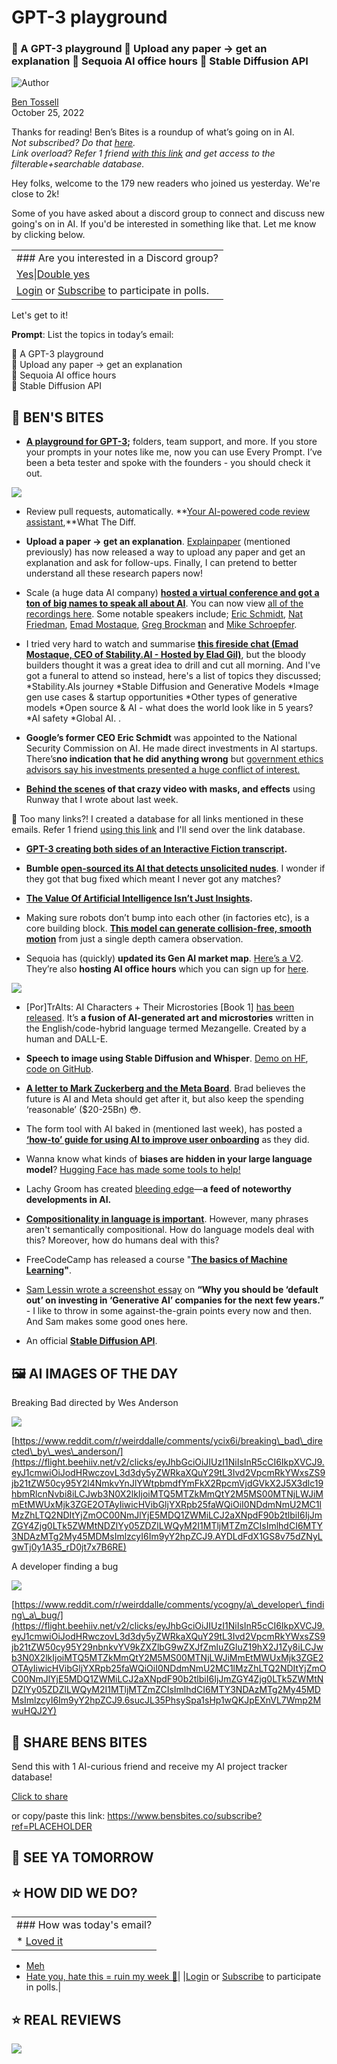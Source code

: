 # GPT-3 playground

### 🛝 A GPT-3 playground 📃 Upload any paper → get an explanation 💬 Sequoia AI office hours 🤖 Stable Diffusion API

![Author](https://media.beehiiv.com/cdn-cgi/image/format=auto,onerror=redirect/uploads/user/profile_picture/fc858b4d-39e3-4be1-abf4-2b55504e21a2/thumb_uJ4UYake_400x400.jpg)

[Ben Tossell](https://www.twitter.com/bentossell)  
October 25, 2022

Thanks for reading! Ben’s Bites is a roundup of what’s going on in AI.  
*Not subscribed? Do that [here](https://flight.beehiiv.net/v2/clicks/eyJhbGciOiJIUzI1NiIsInR5cCI6IkpXVCJ9.eyJ1cmwiOiJodHRwczovL21hZ2ljLmJlZWhpaXYuY29tL3YxLzQ0N2Y2ZTYwLWUzNmEtNDY0Mi1iNmY4LTQ2YmViMTkwNDVlYz9lbWFpbD17e2VtYWlsfX0mdXRtX3NvdXJjZT10b3Atb2YtZW1haWwiLCJwb3N0X2lkIjoiMTQ5MTZkMmQtY2M5MS00MTNjLWJiMmEtMWUxMjk3ZGE2OTAyIiwicHVibGljYXRpb25faWQiOiI0NDdmNmU2MC1lMzZhLTQ2NDItYjZmOC00NmJlYjE5MDQ1ZWMiLCJ2aXNpdF90b2tlbiI6IjJmZGY4Zjg0LTk5ZWMtNDZlYy05ZDZlLWQyM2I1MTljMTZmZCIsImlhdCI6MTY3NDAzMTg2My45MDIsImlzcyI6Im9yY2hpZCJ9.tLlGqENMLtPDkTnhmKTtJn7CDzuDfhHqLGYG-reIBOc).  
Link overload? Refer 1 friend [with this link](https://flight.beehiiv.net/v2/clicks/eyJhbGciOiJIUzI1NiIsInR5cCI6IkpXVCJ9.eyJ1cmwiOiJodHRwczovL3d3dy5iZW5zYml0ZXMuY28vc3Vic2NyaWJlP3JlZj1QTEFDRUhPTERFUiIsInBvc3RfaWQiOiIxNDkxNmQyZC1jYzkxLTQxM2MtYmIyYS0xZTEyOTdkYTY5MDIiLCJwdWJsaWNhdGlvbl9pZCI6IjQ0N2Y2ZTYwLWUzNmEtNDY0Mi1iNmY4LTQ2YmViMTkwNDVlYyIsInZpc2l0X3Rva2VuIjoiMmZkZjhmODQtOTllYy00NmVjLTlkNmUtZDIzYjUxOWMxNmZkIiwiaWF0IjoxNjc0MDMxODYzLjkwMiwiaXNzIjoib3JjaGlkIn0.MlJURzUYR0h5EgRQrHX2n5Hod9tLDBxezj6jdUGKqCs) and get access to the filterable+searchable database.*

Hey folks, welcome to the 179 new readers who joined us yesterday. We're close to 2k!

Some of you have asked about a discord group to connect and discuss new going's on in AI. If you'd be interested in something like that. Let me know by clicking below.

||
|:---|
|### Are you interested in a Discord group?|
|[Yes](/login)\|[Double yes](/login)|
|[Login](/login) or [Subscribe](https://www.bensbites.co/subscribe) to participate in polls.|


Let's get to it!

**Prompt**: List the topics in today’s email:

🛝 A GPT-3 playground  
📃 Upload any paper → get an explanation  
💬 Sequoia AI office hours  
🤖 Stable Diffusion API

## **🫦 BEN'S BITES**

* **[A playground for GPT-3](https://flight.beehiiv.net/v2/clicks/eyJhbGciOiJIUzI1NiIsInR5cCI6IkpXVCJ9.eyJ1cmwiOiJodHRwczovL3d3dy5ldmVyeXByb21wdC5jb20vIiwicG9zdF9pZCI6IjE0OTE2ZDJkLWNjOTEtNDEzYy1iYjJhLTFlMTI5N2RhNjkwMiIsInB1YmxpY2F0aW9uX2lkIjoiNDQ3ZjZlNjAtZTM2YS00NjQyLWI2ZjgtNDZiZWIxOTA0NWVjIiwidmlzaXRfdG9rZW4iOiIyZmRmOGY4NC05OWVjLTQ2ZWMtOWQ2ZS1kMjNiNTE5YzE2ZmQiLCJpYXQiOjE2NzQwMzE4NjMuOTAyLCJpc3MiOiJvcmNoaWQifQ.6TVG9wf-BLtg7i_W-7TULBa2RuCcS7BSV5kRwRy7f8E);** folders, team support, and more. If you store your prompts in your notes like me, now you can use Every Prompt. I’ve been a beta tester and spoke with the founders - you should check it out.

![](https://media.beehiiv.com/cdn-cgi/image/format=auto,onerror=redirect/uploads/asset/file/f549fe96-6e87-4e32-aa47-d63f5657ced4/Screenshot_2022-10-25_at_11.07.10.png)

* Review pull requests, automatically. **[Your AI-powered code review assistant](https://flight.beehiiv.net/v2/clicks/eyJhbGciOiJIUzI1NiIsInR5cCI6IkpXVCJ9.eyJ1cmwiOiJodHRwOi8vd2hhdHRoZWRpZmYuYWkvIiwicG9zdF9pZCI6IjE0OTE2ZDJkLWNjOTEtNDEzYy1iYjJhLTFlMTI5N2RhNjkwMiIsInB1YmxpY2F0aW9uX2lkIjoiNDQ3ZjZlNjAtZTM2YS00NjQyLWI2ZjgtNDZiZWIxOTA0NWVjIiwidmlzaXRfdG9rZW4iOiIyZmRmOGY4NC05OWVjLTQ2ZWMtOWQ2ZS1kMjNiNTE5YzE2ZmQiLCJpYXQiOjE2NzQwMzE4NjMuOTAyLCJpc3MiOiJvcmNoaWQifQ.IlZ3XN5-A5zdQtzwo-EN3E6zisUtAAZYqKPrubiJqRQ),**What The Diff.

* **Upload a paper → get an explanation**. [Explainpaper](https://flight.beehiiv.net/v2/clicks/eyJhbGciOiJIUzI1NiIsInR5cCI6IkpXVCJ9.eyJ1cmwiOiJodHRwOi8vZXhwbGFpbnBhcGVyLmNvbS8iLCJwb3N0X2lkIjoiMTQ5MTZkMmQtY2M5MS00MTNjLWJiMmEtMWUxMjk3ZGE2OTAyIiwicHVibGljYXRpb25faWQiOiI0NDdmNmU2MC1lMzZhLTQ2NDItYjZmOC00NmJlYjE5MDQ1ZWMiLCJ2aXNpdF90b2tlbiI6IjJmZGY4Zjg0LTk5ZWMtNDZlYy05ZDZlLWQyM2I1MTljMTZmZCIsImlhdCI6MTY3NDAzMTg2My45MDIsImlzcyI6Im9yY2hpZCJ9.AH7QUSdgo9nJiucnmCT7wsLbFpjSp1cVPAVIQypQl2s) (mentioned previously) has now released a way to upload any paper and get an explanation and ask for follow-ups. Finally, I can pretend to better understand all these research papers now!

* Scale (a huge data AI company) **[hosted a virtual conference and got a ton of big names to speak all about AI](https://flight.beehiiv.net/v2/clicks/eyJhbGciOiJIUzI1NiIsInR5cCI6IkpXVCJ9.eyJ1cmwiOiJodHRwczovL3d3dy55b3V0dWJlLmNvbS9jaGFubmVsL1VDQUhTNGNQLXVJWGRycENzU2ZHcV9PQS92aWRlb3MiLCJwb3N0X2lkIjoiMTQ5MTZkMmQtY2M5MS00MTNjLWJiMmEtMWUxMjk3ZGE2OTAyIiwicHVibGljYXRpb25faWQiOiI0NDdmNmU2MC1lMzZhLTQ2NDItYjZmOC00NmJlYjE5MDQ1ZWMiLCJ2aXNpdF90b2tlbiI6IjJmZGY4Zjg0LTk5ZWMtNDZlYy05ZDZlLWQyM2I1MTljMTZmZCIsImlhdCI6MTY3NDAzMTg2My45MDIsImlzcyI6Im9yY2hpZCJ9.2IleS5Z7YOdK7r9MdhNW0sS48eVwzQZi5GfcmEqkN_w)**. You can now view [all of the recordings here](https://flight.beehiiv.net/v2/clicks/eyJhbGciOiJIUzI1NiIsInR5cCI6IkpXVCJ9.eyJ1cmwiOiJodHRwczovL3d3dy55b3V0dWJlLmNvbS9jaGFubmVsL1VDQUhTNGNQLXVJWGRycENzU2ZHcV9PQS92aWRlb3MiLCJwb3N0X2lkIjoiMTQ5MTZkMmQtY2M5MS00MTNjLWJiMmEtMWUxMjk3ZGE2OTAyIiwicHVibGljYXRpb25faWQiOiI0NDdmNmU2MC1lMzZhLTQ2NDItYjZmOC00NmJlYjE5MDQ1ZWMiLCJ2aXNpdF90b2tlbiI6IjJmZGY4Zjg0LTk5ZWMtNDZlYy05ZDZlLWQyM2I1MTljMTZmZCIsImlhdCI6MTY3NDAzMTg2My45MDIsImlzcyI6Im9yY2hpZCJ9.2IleS5Z7YOdK7r9MdhNW0sS48eVwzQZi5GfcmEqkN_w). Some notable speakers include; [Eric Schmidt](https://flight.beehiiv.net/v2/clicks/eyJhbGciOiJIUzI1NiIsInR5cCI6IkpXVCJ9.eyJ1cmwiOiJodHRwczovL3d3dy55b3V0dWJlLmNvbS93YXRjaD92PUduLTlTUmtKYXpzIiwicG9zdF9pZCI6IjE0OTE2ZDJkLWNjOTEtNDEzYy1iYjJhLTFlMTI5N2RhNjkwMiIsInB1YmxpY2F0aW9uX2lkIjoiNDQ3ZjZlNjAtZTM2YS00NjQyLWI2ZjgtNDZiZWIxOTA0NWVjIiwidmlzaXRfdG9rZW4iOiIyZmRmOGY4NC05OWVjLTQ2ZWMtOWQ2ZS1kMjNiNTE5YzE2ZmQiLCJpYXQiOjE2NzQwMzE4NjMuOTAyLCJpc3MiOiJvcmNoaWQifQ.yNFmaiSRwrtC0jclArFRb3NuOqlwCAFz9kO4e1q3K9g), [Nat Friedman](https://flight.beehiiv.net/v2/clicks/eyJhbGciOiJIUzI1NiIsInR5cCI6IkpXVCJ9.eyJ1cmwiOiJodHRwczovL3lvdXR1LmJlL2xudWZjZUN4d0cwIiwicG9zdF9pZCI6IjE0OTE2ZDJkLWNjOTEtNDEzYy1iYjJhLTFlMTI5N2RhNjkwMiIsInB1YmxpY2F0aW9uX2lkIjoiNDQ3ZjZlNjAtZTM2YS00NjQyLWI2ZjgtNDZiZWIxOTA0NWVjIiwidmlzaXRfdG9rZW4iOiIyZmRmOGY4NC05OWVjLTQ2ZWMtOWQ2ZS1kMjNiNTE5YzE2ZmQiLCJpYXQiOjE2NzQwMzE4NjMuOTAyLCJpc3MiOiJvcmNoaWQifQ.15vR4Lldt89hE3YA4Lyqpbcf3xmptfp74TK1FJ_S6eE), [Emad Mostaque](https://flight.beehiiv.net/v2/clicks/eyJhbGciOiJIUzI1NiIsInR5cCI6IkpXVCJ9.eyJ1cmwiOiJodHRwczovL3d3dy55b3V0dWJlLmNvbS93YXRjaD92PWsxMjRvVWxZXzZnIiwicG9zdF9pZCI6IjE0OTE2ZDJkLWNjOTEtNDEzYy1iYjJhLTFlMTI5N2RhNjkwMiIsInB1YmxpY2F0aW9uX2lkIjoiNDQ3ZjZlNjAtZTM2YS00NjQyLWI2ZjgtNDZiZWIxOTA0NWVjIiwidmlzaXRfdG9rZW4iOiIyZmRmOGY4NC05OWVjLTQ2ZWMtOWQ2ZS1kMjNiNTE5YzE2ZmQiLCJpYXQiOjE2NzQwMzE4NjMuOTAyLCJpc3MiOiJvcmNoaWQifQ.l8BZtvfKRrK6hK4dKKYgfx717EZLXLtxKlAdVdbO-HA), [Greg Brockman](https://flight.beehiiv.net/v2/clicks/eyJhbGciOiJIUzI1NiIsInR5cCI6IkpXVCJ9.eyJ1cmwiOiJodHRwczovL3d3dy55b3V0dWJlLmNvbS93YXRjaD92PVJwM0E1cTlMX2JnIiwicG9zdF9pZCI6IjE0OTE2ZDJkLWNjOTEtNDEzYy1iYjJhLTFlMTI5N2RhNjkwMiIsInB1YmxpY2F0aW9uX2lkIjoiNDQ3ZjZlNjAtZTM2YS00NjQyLWI2ZjgtNDZiZWIxOTA0NWVjIiwidmlzaXRfdG9rZW4iOiIyZmRmOGY4NC05OWVjLTQ2ZWMtOWQ2ZS1kMjNiNTE5YzE2ZmQiLCJpYXQiOjE2NzQwMzE4NjMuOTAyLCJpc3MiOiJvcmNoaWQifQ.3Vpjp_J4SZIAoIBhxjRHlmOcGFwV5xPO_qPRl-26zgY) and [Mike Schroepfer](https://flight.beehiiv.net/v2/clicks/eyJhbGciOiJIUzI1NiIsInR5cCI6IkpXVCJ9.eyJ1cmwiOiJodHRwczovL3d3dy55b3V0dWJlLmNvbS93YXRjaD92PV9DeE9CcG4tbWxNIiwicG9zdF9pZCI6IjE0OTE2ZDJkLWNjOTEtNDEzYy1iYjJhLTFlMTI5N2RhNjkwMiIsInB1YmxpY2F0aW9uX2lkIjoiNDQ3ZjZlNjAtZTM2YS00NjQyLWI2ZjgtNDZiZWIxOTA0NWVjIiwidmlzaXRfdG9rZW4iOiIyZmRmOGY4NC05OWVjLTQ2ZWMtOWQ2ZS1kMjNiNTE5YzE2ZmQiLCJpYXQiOjE2NzQwMzE4NjMuOTAyLCJpc3MiOiJvcmNoaWQifQ.ApfuqY6R77uwX9zyVfVVcxb9GQ7WI66b_kH1b-u74e4).

* I tried very hard to watch and summarise **[this fireside chat (Emad Mostaque, CEO of Stability.AI - Hosted by Elad Gil)](https://flight.beehiiv.net/v2/clicks/eyJhbGciOiJIUzI1NiIsInR5cCI6IkpXVCJ9.eyJ1cmwiOiJodHRwczovL3d3dy55b3V0dWJlLmNvbS93YXRjaD92PUVTRGVVaThZbC04IiwicG9zdF9pZCI6IjE0OTE2ZDJkLWNjOTEtNDEzYy1iYjJhLTFlMTI5N2RhNjkwMiIsInB1YmxpY2F0aW9uX2lkIjoiNDQ3ZjZlNjAtZTM2YS00NjQyLWI2ZjgtNDZiZWIxOTA0NWVjIiwidmlzaXRfdG9rZW4iOiIyZmRmOGY4NC05OWVjLTQ2ZWMtOWQ2ZS1kMjNiNTE5YzE2ZmQiLCJpYXQiOjE2NzQwMzE4NjMuOTAyLCJpc3MiOiJvcmNoaWQifQ.VygHg1H2JFcH51TF7dleN5Ki0JDM-aWrs3gYHau1u98)**, but the bloody builders thought it was a great idea to drill and cut all morning. And I've got a funeral to attend so instead, here's a list of topics they discussed; \*Stability.AIs journey \*Stable Diffusion and Generative Models \*Image gen use cases & startup opportunities \*Other types of generative models \*Open source & AI - what does the world look like in 5 years? \*AI safety \*Global AI. .

* **Google’s former CEO Eric Schmidt** was appointed to the National Security Commission on AI. He made direct investments in AI startups. There’s**no indication that he did anything wrong** but [government ethics advisors say his investments presented a huge conflict of interest.](https://flight.beehiiv.net/v2/clicks/eyJhbGciOiJIUzI1NiIsInR5cCI6IkpXVCJ9.eyJ1cmwiOiJodHRwczovL3d3dy5jbmJjLmNvbS8yMDIyLzEwLzI0L2hvdy1nb29nbGVzLWZvcm1lci1jZW8tZXJpYy1zY2htaWR0LWhlbHBlZC13cml0ZS1haS1sYXdzLWluLXdhc2hpbmd0b24td2l0aG91dC1wdWJsaWNseS1kaXNjbG9zaW5nLWludmVzdG1lbnRzLWluLWFpLXN0YXJ0LXVwcy5odG1sIiwicG9zdF9pZCI6IjE0OTE2ZDJkLWNjOTEtNDEzYy1iYjJhLTFlMTI5N2RhNjkwMiIsInB1YmxpY2F0aW9uX2lkIjoiNDQ3ZjZlNjAtZTM2YS00NjQyLWI2ZjgtNDZiZWIxOTA0NWVjIiwidmlzaXRfdG9rZW4iOiIyZmRmOGY4NC05OWVjLTQ2ZWMtOWQ2ZS1kMjNiNTE5YzE2ZmQiLCJpYXQiOjE2NzQwMzE4NjMuOTAyLCJpc3MiOiJvcmNoaWQifQ.hH_yxPt2VILIIhgY6E2106SXqaSV9FIBqeHiyIuOTX0)

* **[Behind the scenes](https://flight.beehiiv.net/v2/clicks/eyJhbGciOiJIUzI1NiIsInR5cCI6IkpXVCJ9.eyJ1cmwiOiJodHRwczovL3R3aXR0ZXIuY29tL3BhdWx0cmlsbG8vc3RhdHVzLzE1ODQ1NDMwMzM0NDk1MzM0NDE_cz0xMiZ0PWJOdXpYeUtMbk5DQXNzZ2RUcVl6MmciLCJwb3N0X2lkIjoiMTQ5MTZkMmQtY2M5MS00MTNjLWJiMmEtMWUxMjk3ZGE2OTAyIiwicHVibGljYXRpb25faWQiOiI0NDdmNmU2MC1lMzZhLTQ2NDItYjZmOC00NmJlYjE5MDQ1ZWMiLCJ2aXNpdF90b2tlbiI6IjJmZGY4Zjg0LTk5ZWMtNDZlYy05ZDZlLWQyM2I1MTljMTZmZCIsImlhdCI6MTY3NDAzMTg2My45MDIsImlzcyI6Im9yY2hpZCJ9.nBfwQ7itds0TgOmR0eRRqeJF0fytJj15wsQEJOmaMpc) of that crazy video with masks, and effects** using Runway that I wrote about last week.

👋 Too many links?! I created a database for all links mentioned in these emails. Refer 1 friend [using this link](https://flight.beehiiv.net/v2/clicks/eyJhbGciOiJIUzI1NiIsInR5cCI6IkpXVCJ9.eyJ1cmwiOiJodHRwczovL3d3dy5iZW5zYml0ZXMuY28vc3Vic2NyaWJlP3JlZj1QTEFDRUhPTERFUiIsInBvc3RfaWQiOiIxNDkxNmQyZC1jYzkxLTQxM2MtYmIyYS0xZTEyOTdkYTY5MDIiLCJwdWJsaWNhdGlvbl9pZCI6IjQ0N2Y2ZTYwLWUzNmEtNDY0Mi1iNmY4LTQ2YmViMTkwNDVlYyIsInZpc2l0X3Rva2VuIjoiMmZkZjhmODQtOTllYy00NmVjLTlkNmUtZDIzYjUxOWMxNmZkIiwiaWF0IjoxNjc0MDMxODYzLjkwMiwiaXNzIjoib3JjaGlkIn0.MlJURzUYR0h5EgRQrHX2n5Hod9tLDBxezj6jdUGKqCs) and I'll send over the link database.

* **[GPT-3 creating both sides of an Interactive Fiction transcript](https://flight.beehiiv.net/v2/clicks/eyJhbGciOiJIUzI1NiIsInR5cCI6IkpXVCJ9.eyJ1cmwiOiJodHRwczovL3d3dy5yZWRkaXQuY29tL3IvaW50ZXJhY3RpdmVmaWN0aW9uL2NvbW1lbnRzL3ljZjhvbC9ncHQzX2RvZXNfYW5fYXN0b25pc2hpbmdseV9nb29kX2pvYl9jcmVhdGluZ19ib3RoLyIsInBvc3RfaWQiOiIxNDkxNmQyZC1jYzkxLTQxM2MtYmIyYS0xZTEyOTdkYTY5MDIiLCJwdWJsaWNhdGlvbl9pZCI6IjQ0N2Y2ZTYwLWUzNmEtNDY0Mi1iNmY4LTQ2YmViMTkwNDVlYyIsInZpc2l0X3Rva2VuIjoiMmZkZjhmODQtOTllYy00NmVjLTlkNmUtZDIzYjUxOWMxNmZkIiwiaWF0IjoxNjc0MDMxODYzLjkwMiwiaXNzIjoib3JjaGlkIn0.7UBigFliKnAubTIcE9MYupvewCwgBtDiAt9P8P6oM9U).**

* **Bumble [open-sourced its AI that detects unsolicited nudes](https://flight.beehiiv.net/v2/clicks/eyJhbGciOiJIUzI1NiIsInR5cCI6IkpXVCJ9.eyJ1cmwiOiJodHRwczovL3RlY2hjcnVuY2guY29tLzIwMjIvMTAvMjQvYnVtYmxlLW9wZW4tc291cmNlZC1pdHMtYWktdGhhdC1kZXRlY3RzLXVuc29saWNpdGVkLW51ZGVzLz9ndWNjb3VudGVyPTEiLCJwb3N0X2lkIjoiMTQ5MTZkMmQtY2M5MS00MTNjLWJiMmEtMWUxMjk3ZGE2OTAyIiwicHVibGljYXRpb25faWQiOiI0NDdmNmU2MC1lMzZhLTQ2NDItYjZmOC00NmJlYjE5MDQ1ZWMiLCJ2aXNpdF90b2tlbiI6IjJmZGY4Zjg0LTk5ZWMtNDZlYy05ZDZlLWQyM2I1MTljMTZmZCIsImlhdCI6MTY3NDAzMTg2My45MDIsImlzcyI6Im9yY2hpZCJ9.kyT1_RpXXAc_kKMpfIAROEvHsRS7O0KHatkAfzAQVeg)**. I wonder if they got that bug fixed which meant I never got any matches?

* **[The Value Of Artificial Intelligence Isn’t Just Insights](https://flight.beehiiv.net/v2/clicks/eyJhbGciOiJIUzI1NiIsInR5cCI6IkpXVCJ9.eyJ1cmwiOiJodHRwczovL3d3dy5mb3JiZXMuY29tL3NpdGVzL2pvZW1ja2VuZHJpY2svMjAyMi8xMC8yNS90aGUtdmFsdWUtb2YtYXJ0aWZpY2lhbC1pbnRlbGxpZ2VuY2UtaXNudC1qdXN0LWluc2lnaHRzLyIsInBvc3RfaWQiOiIxNDkxNmQyZC1jYzkxLTQxM2MtYmIyYS0xZTEyOTdkYTY5MDIiLCJwdWJsaWNhdGlvbl9pZCI6IjQ0N2Y2ZTYwLWUzNmEtNDY0Mi1iNmY4LTQ2YmViMTkwNDVlYyIsInZpc2l0X3Rva2VuIjoiMmZkZjhmODQtOTllYy00NmVjLTlkNmUtZDIzYjUxOWMxNmZkIiwiaWF0IjoxNjc0MDMxODYzLjkwMywiaXNzIjoib3JjaGlkIn0.EVYwX70LwKkpYQOUOfzepnzQHLwJyFc5Yb3KI9MjxJs).**

* Making sure robots don’t bump into each other (in factories etc), is a core building block. **[This model can generate collision-free, smooth motion](https://flight.beehiiv.net/v2/clicks/eyJhbGciOiJIUzI1NiIsInR5cCI6IkpXVCJ9.eyJ1cmwiOiJodHRwczovL21waW5ldHMuZ2l0aHViLmlvLyIsInBvc3RfaWQiOiIxNDkxNmQyZC1jYzkxLTQxM2MtYmIyYS0xZTEyOTdkYTY5MDIiLCJwdWJsaWNhdGlvbl9pZCI6IjQ0N2Y2ZTYwLWUzNmEtNDY0Mi1iNmY4LTQ2YmViMTkwNDVlYyIsInZpc2l0X3Rva2VuIjoiMmZkZjhmODQtOTllYy00NmVjLTlkNmUtZDIzYjUxOWMxNmZkIiwiaWF0IjoxNjc0MDMxODYzLjkwMywiaXNzIjoib3JjaGlkIn0.ylLCY4LrXV5Yc-0GCHIa-mAzrF0vsTN4md1ZhQfIxbs)** from just a single depth camera observation.

* Sequoia has (quickly) **updated its Gen AI market map**. [Here’s a V2](https://flight.beehiiv.net/v2/clicks/eyJhbGciOiJIUzI1NiIsInR5cCI6IkpXVCJ9.eyJ1cmwiOiJodHRwczovL3R3aXR0ZXIuY29tL3NvbnlhdHdlZXR5YmlyZC9zdGF0dXMvMTU4NDU4MDM2MjMzOTk2Mjg4MD9zPTEyJnQ9REV5V29BMUF6aDBaNWJ0VnFvVFk0ZyIsInBvc3RfaWQiOiIxNDkxNmQyZC1jYzkxLTQxM2MtYmIyYS0xZTEyOTdkYTY5MDIiLCJwdWJsaWNhdGlvbl9pZCI6IjQ0N2Y2ZTYwLWUzNmEtNDY0Mi1iNmY4LTQ2YmViMTkwNDVlYyIsInZpc2l0X3Rva2VuIjoiMmZkZjhmODQtOTllYy00NmVjLTlkNmUtZDIzYjUxOWMxNmZkIiwiaWF0IjoxNjc0MDMxODYzLjkwMywiaXNzIjoib3JjaGlkIn0.XxqWABMnsD-okLzUeRlMVC5e3pWpB4IqtzWb63z11Bw). They’re also **hosting AI office hours** which you can sign up for [here](https://flight.beehiiv.net/v2/clicks/eyJhbGciOiJIUzI1NiIsInR5cCI6IkpXVCJ9.eyJ1cmwiOiJodHRwczovL2RvY3MuZ29vZ2xlLmNvbS9mb3Jtcy9kL2UvMUZBSXBRTFNlbmJoTTJsMW40REp2S21ZNHBaYnFVMkItMkNGZ3VRRU12Z0hSdDNncUU1NzVVVHcvdmlld2Zvcm0_dXNwPXNlbmRfZm9ybSIsInBvc3RfaWQiOiIxNDkxNmQyZC1jYzkxLTQxM2MtYmIyYS0xZTEyOTdkYTY5MDIiLCJwdWJsaWNhdGlvbl9pZCI6IjQ0N2Y2ZTYwLWUzNmEtNDY0Mi1iNmY4LTQ2YmViMTkwNDVlYyIsInZpc2l0X3Rva2VuIjoiMmZkZjhmODQtOTllYy00NmVjLTlkNmUtZDIzYjUxOWMxNmZkIiwiaWF0IjoxNjc0MDMxODYzLjkwMywiaXNzIjoib3JjaGlkIn0.b0Dc8Nyo3cC2g-9lKoBIBC24-qqOBx36Kkk-CXD7H1s).

![](https://media.beehiiv.com/cdn-cgi/image/format=auto,onerror=redirect/uploads/asset/file/5fc87050-3aa6-4af0-9662-8ed1ccf0789c/Ff2PNSJUUAElDry.png)

* \[Por\]TrAIts: AI Characters + Their Microstories \[Book 1\] [has been released](https://flight.beehiiv.net/v2/clicks/eyJhbGciOiJIUzI1NiIsInR5cCI6IkpXVCJ9.eyJ1cmwiOiJodHRwczovL21lemJyZWV6ZS5pdGNoLmlvL3BvcnRyYWl0cy12b2x1bWUtb25lIiwicG9zdF9pZCI6IjE0OTE2ZDJkLWNjOTEtNDEzYy1iYjJhLTFlMTI5N2RhNjkwMiIsInB1YmxpY2F0aW9uX2lkIjoiNDQ3ZjZlNjAtZTM2YS00NjQyLWI2ZjgtNDZiZWIxOTA0NWVjIiwidmlzaXRfdG9rZW4iOiIyZmRmOGY4NC05OWVjLTQ2ZWMtOWQ2ZS1kMjNiNTE5YzE2ZmQiLCJpYXQiOjE2NzQwMzE4NjMuOTAzLCJpc3MiOiJvcmNoaWQifQ.SgzdhjACPprE8L63mvfuNJee9xyGFRBqoA0M09pR8SA). It’s **a fusion of AI-generated art and microstories** written in the English/code-hybrid language termed Mezangelle. Created by a human and DALL-E.

* **Speech to image using Stable Diffusion and Whisper**. [Demo on HF](https://flight.beehiiv.net/v2/clicks/eyJhbGciOiJIUzI1NiIsInR5cCI6IkpXVCJ9.eyJ1cmwiOiJodHRwczovL2h1Z2dpbmdmYWNlLmNvL3NwYWNlcy9mZmZpbG9uaS9zcGVlY2gtdG8taW1hZ2UiLCJwb3N0X2lkIjoiMTQ5MTZkMmQtY2M5MS00MTNjLWJiMmEtMWUxMjk3ZGE2OTAyIiwicHVibGljYXRpb25faWQiOiI0NDdmNmU2MC1lMzZhLTQ2NDItYjZmOC00NmJlYjE5MDQ1ZWMiLCJ2aXNpdF90b2tlbiI6IjJmZGY4Zjg0LTk5ZWMtNDZlYy05ZDZlLWQyM2I1MTljMTZmZCIsImlhdCI6MTY3NDAzMTg2My45MDMsImlzcyI6Im9yY2hpZCJ9.V9Ggr3QReK32TBsKsbNVfTSWskYpwtEUIryzkncV9IY), [code on GitHub](https://flight.beehiiv.net/v2/clicks/eyJhbGciOiJIUzI1NiIsInR5cCI6IkpXVCJ9.eyJ1cmwiOiJodHRwczovL2dpdGh1Yi5jb20vaHVnZ2luZ2ZhY2UvZGlmZnVzZXJzL3RyZWUvbWFpbi9leGFtcGxlcy9jb21tdW5pdHkjc3BlZWNoLXRvLWltYWdlIiwicG9zdF9pZCI6IjE0OTE2ZDJkLWNjOTEtNDEzYy1iYjJhLTFlMTI5N2RhNjkwMiIsInB1YmxpY2F0aW9uX2lkIjoiNDQ3ZjZlNjAtZTM2YS00NjQyLWI2ZjgtNDZiZWIxOTA0NWVjIiwidmlzaXRfdG9rZW4iOiIyZmRmOGY4NC05OWVjLTQ2ZWMtOWQ2ZS1kMjNiNTE5YzE2ZmQiLCJpYXQiOjE2NzQwMzE4NjMuOTAzLCJpc3MiOiJvcmNoaWQifQ.21fBHLw4dmXXjE50b3AZyGtOhGYE1RB7T0vuSa_vVbo).

* **[A letter to Mark Zuckerberg and the Meta Board](https://flight.beehiiv.net/v2/clicks/eyJhbGciOiJIUzI1NiIsInR5cCI6IkpXVCJ9.eyJ1cmwiOiJodHRwczovL21lZGl1bS5jb20vQGFsdC5jYXAvdGltZS10by1nZXQtZml0LWFuLW9wZW4tbGV0dGVyLWZyb20tYWx0aW1ldGVyLXRvLW1hcmstenVja2VyYmVyZy1hbmQtdGhlLW1ldGEtYm9hcmQtb2YtMzkyZDk0ZTgwYTE4IiwicG9zdF9pZCI6IjE0OTE2ZDJkLWNjOTEtNDEzYy1iYjJhLTFlMTI5N2RhNjkwMiIsInB1YmxpY2F0aW9uX2lkIjoiNDQ3ZjZlNjAtZTM2YS00NjQyLWI2ZjgtNDZiZWIxOTA0NWVjIiwidmlzaXRfdG9rZW4iOiIyZmRmOGY4NC05OWVjLTQ2ZWMtOWQ2ZS1kMjNiNTE5YzE2ZmQiLCJpYXQiOjE2NzQwMzE4NjMuOTAzLCJpc3MiOiJvcmNoaWQifQ.fQU6KRyD_lJnuD7G9ddq4t8zOj42UVOkO1on4q1v8OQ)**. Brad believes the future is AI and Meta should get after it, but also keep the spending ‘reasonable’ ($20-25Bn) 😳.

* The form tool with AI baked in (mentioned last week), has posted a **[‘how-to’ guide for using AI to improve user onboarding](https://flight.beehiiv.net/v2/clicks/eyJhbGciOiJIUzI1NiIsInR5cCI6IkpXVCJ9.eyJ1cmwiOiJodHRwczovL2ZpbGxvdXQuY29tL2Jsb2cvaG93LXdlLXVzZWQtYWktdG8taW1wcm92ZS1vdXItdXNlci1vbmJvYXJkaW5nLyIsInBvc3RfaWQiOiIxNDkxNmQyZC1jYzkxLTQxM2MtYmIyYS0xZTEyOTdkYTY5MDIiLCJwdWJsaWNhdGlvbl9pZCI6IjQ0N2Y2ZTYwLWUzNmEtNDY0Mi1iNmY4LTQ2YmViMTkwNDVlYyIsInZpc2l0X3Rva2VuIjoiMmZkZjhmODQtOTllYy00NmVjLTlkNmUtZDIzYjUxOWMxNmZkIiwiaWF0IjoxNjc0MDMxODYzLjkwMywiaXNzIjoib3JjaGlkIn0.payMAhaF1E-AxXsVhbeF7PhK1bqTXPHTnl3UjcMLqYI)** as they did.

* Wanna know what kinds of **biases are hidden in your large language model**? [Hugging Face has made some tools to help!](https://flight.beehiiv.net/v2/clicks/eyJhbGciOiJIUzI1NiIsInR5cCI6IkpXVCJ9.eyJ1cmwiOiJodHRwczovL2h1Z2dpbmdmYWNlLmNvL2Jsb2cvZXZhbHVhdGluZy1sbG0tYmlhcyIsInBvc3RfaWQiOiIxNDkxNmQyZC1jYzkxLTQxM2MtYmIyYS0xZTEyOTdkYTY5MDIiLCJwdWJsaWNhdGlvbl9pZCI6IjQ0N2Y2ZTYwLWUzNmEtNDY0Mi1iNmY4LTQ2YmViMTkwNDVlYyIsInZpc2l0X3Rva2VuIjoiMmZkZjhmODQtOTllYy00NmVjLTlkNmUtZDIzYjUxOWMxNmZkIiwiaWF0IjoxNjc0MDMxODYzLjkwMywiaXNzIjoib3JjaGlkIn0.Eck0YkZ2PpQdoiyQISxALGiCGz9KspMSthVYei_neH8)

* Lachy Groom has created [bleeding edge](https://flight.beehiiv.net/v2/clicks/eyJhbGciOiJIUzI1NiIsInR5cCI6IkpXVCJ9.eyJ1cmwiOiJodHRwczovL2JsZWVkaW5nZWRnZS5haS8iLCJwb3N0X2lkIjoiMTQ5MTZkMmQtY2M5MS00MTNjLWJiMmEtMWUxMjk3ZGE2OTAyIiwicHVibGljYXRpb25faWQiOiI0NDdmNmU2MC1lMzZhLTQ2NDItYjZmOC00NmJlYjE5MDQ1ZWMiLCJ2aXNpdF90b2tlbiI6IjJmZGY4Zjg0LTk5ZWMtNDZlYy05ZDZlLWQyM2I1MTljMTZmZCIsImlhdCI6MTY3NDAzMTg2My45MDMsImlzcyI6Im9yY2hpZCJ9.AuL4h6n-Eff55TXqd2stpBORvwWnXnm7RI2DrE0DmqU)—**a feed of noteworthy developments in AI.**

* [**Compositionality in language is important**](https://flight.beehiiv.net/v2/clicks/eyJhbGciOiJIUzI1NiIsInR5cCI6IkpXVCJ9.eyJ1cmwiOiJodHRwczovL2FyeGl2Lm9yZy9hYnMvMjIxMC4wMzU3NSIsInBvc3RfaWQiOiIxNDkxNmQyZC1jYzkxLTQxM2MtYmIyYS0xZTEyOTdkYTY5MDIiLCJwdWJsaWNhdGlvbl9pZCI6IjQ0N2Y2ZTYwLWUzNmEtNDY0Mi1iNmY4LTQ2YmViMTkwNDVlYyIsInZpc2l0X3Rva2VuIjoiMmZkZjhmODQtOTllYy00NmVjLTlkNmUtZDIzYjUxOWMxNmZkIiwiaWF0IjoxNjc0MDMxODYzLjkwMywiaXNzIjoib3JjaGlkIn0._MKYQ4Rpghzb4S6_0tZRGd6LnbbQoDm4IMJGNoCsHAc). However, many phrases aren't semantically compositional. How do language models deal with this? Moreover, how do humans deal with this?

* FreeCodeCamp has released a course "**[The basics of Machine Learning](https://flight.beehiiv.net/v2/clicks/eyJhbGciOiJIUzI1NiIsInR5cCI6IkpXVCJ9.eyJ1cmwiOiJodHRwczovL3d3dy5mcmVlY29kZWNhbXAub3JnL25ld3MvZnJlZS1tYWNoaW5lLWxlYXJuaW5nLWNvdXJzZS0xMC1ob3Vyc2UvIiwicG9zdF9pZCI6IjE0OTE2ZDJkLWNjOTEtNDEzYy1iYjJhLTFlMTI5N2RhNjkwMiIsInB1YmxpY2F0aW9uX2lkIjoiNDQ3ZjZlNjAtZTM2YS00NjQyLWI2ZjgtNDZiZWIxOTA0NWVjIiwidmlzaXRfdG9rZW4iOiIyZmRmOGY4NC05OWVjLTQ2ZWMtOWQ2ZS1kMjNiNTE5YzE2ZmQiLCJpYXQiOjE2NzQwMzE4NjMuOTAzLCJpc3MiOiJvcmNoaWQifQ.71yBNJsXp8mUd_lmZxBfqpwK8NrJNyxTemVyeUZv7y8)"**.

* [Sam Lessin wrote a screenshot essay](https://flight.beehiiv.net/v2/clicks/eyJhbGciOiJIUzI1NiIsInR5cCI6IkpXVCJ9.eyJ1cmwiOiJodHRwczovL3R3aXR0ZXIuY29tL2xlc3Npbi9zdGF0dXMvMTU4NDU3MjMxNzI3MDU2ODk2MT9zPTEyJnQ9REV5V29BMUF6aDBaNWJ0VnFvVFk0ZyIsInBvc3RfaWQiOiIxNDkxNmQyZC1jYzkxLTQxM2MtYmIyYS0xZTEyOTdkYTY5MDIiLCJwdWJsaWNhdGlvbl9pZCI6IjQ0N2Y2ZTYwLWUzNmEtNDY0Mi1iNmY4LTQ2YmViMTkwNDVlYyIsInZpc2l0X3Rva2VuIjoiMmZkZjhmODQtOTllYy00NmVjLTlkNmUtZDIzYjUxOWMxNmZkIiwiaWF0IjoxNjc0MDMxODYzLjkwMywiaXNzIjoib3JjaGlkIn0.n4zOhIzs29bJJTaV0Hz4-nwlYPDGbvaQcUAFTmYZgk4) on **“Why you should be ‘default out’ on investing in ‘Generative AI’ companies for the next few years.”** - I like to throw in some against-the-grain points every now and then. And Sam makes some good ones here.

* An official **[Stable Diffusion API](https://flight.beehiiv.net/v2/clicks/eyJhbGciOiJIUzI1NiIsInR5cCI6IkpXVCJ9.eyJ1cmwiOiJodHRwczovL3N0YWJsZWRpZmZ1c2lvbmFwaS5jb20vIiwicG9zdF9pZCI6IjE0OTE2ZDJkLWNjOTEtNDEzYy1iYjJhLTFlMTI5N2RhNjkwMiIsInB1YmxpY2F0aW9uX2lkIjoiNDQ3ZjZlNjAtZTM2YS00NjQyLWI2ZjgtNDZiZWIxOTA0NWVjIiwidmlzaXRfdG9rZW4iOiIyZmRmOGY4NC05OWVjLTQ2ZWMtOWQ2ZS1kMjNiNTE5YzE2ZmQiLCJpYXQiOjE2NzQwMzE4NjMuOTAzLCJpc3MiOiJvcmNoaWQifQ.xeu11UdgdFRV7FL_nhem2FYeivXdBVI7Cl-Rfo_1FGY)**.

## **🖼 AI IMAGES OF THE DAY**

Breaking Bad directed by Wes Anderson

![](https://media.beehiiv.com/cdn-cgi/image/format=auto,onerror=redirect/uploads/asset/file/02003931-29b9-47ab-b00e-9018d94afa26/2d3ad7possv91.jpeg)

[https://www.reddit.com/r/weirddalle/comments/ycix6i/breaking\_bad\_directed\_by\_wes\_anderson/](https://flight.beehiiv.net/v2/clicks/eyJhbGciOiJIUzI1NiIsInR5cCI6IkpXVCJ9.eyJ1cmwiOiJodHRwczovL3d3dy5yZWRkaXQuY29tL3Ivd2VpcmRkYWxsZS9jb21tZW50cy95Y2l4NmkvYnJlYWtpbmdfYmFkX2RpcmVjdGVkX2J5X3dlc19hbmRlcnNvbi8iLCJwb3N0X2lkIjoiMTQ5MTZkMmQtY2M5MS00MTNjLWJiMmEtMWUxMjk3ZGE2OTAyIiwicHVibGljYXRpb25faWQiOiI0NDdmNmU2MC1lMzZhLTQ2NDItYjZmOC00NmJlYjE5MDQ1ZWMiLCJ2aXNpdF90b2tlbiI6IjJmZGY4Zjg0LTk5ZWMtNDZlYy05ZDZlLWQyM2I1MTljMTZmZCIsImlhdCI6MTY3NDAzMTg2My45MDMsImlzcyI6Im9yY2hpZCJ9.AYDLdFdX1GS8v75dZNyLgwTj0y1A35_rD0jt7x7B6RE)

A developer finding a bug

![](https://media.beehiiv.com/cdn-cgi/image/format=auto,onerror=redirect/uploads/asset/file/8ccb2c87-08a4-4c4a-a24f-200bf12302b9/kyfafo6wwtv91.jpeg)

[https://www.reddit.com/r/weirddalle/comments/ycogny/a\_developer\_finding\_a\_bug/](https://flight.beehiiv.net/v2/clicks/eyJhbGciOiJIUzI1NiIsInR5cCI6IkpXVCJ9.eyJ1cmwiOiJodHRwczovL3d3dy5yZWRkaXQuY29tL3Ivd2VpcmRkYWxsZS9jb21tZW50cy95Y29nbnkvYV9kZXZlbG9wZXJfZmluZGluZ19hX2J1Zy8iLCJwb3N0X2lkIjoiMTQ5MTZkMmQtY2M5MS00MTNjLWJiMmEtMWUxMjk3ZGE2OTAyIiwicHVibGljYXRpb25faWQiOiI0NDdmNmU2MC1lMzZhLTQ2NDItYjZmOC00NmJlYjE5MDQ1ZWMiLCJ2aXNpdF90b2tlbiI6IjJmZGY4Zjg0LTk5ZWMtNDZlYy05ZDZlLWQyM2I1MTljMTZmZCIsImlhdCI6MTY3NDAzMTg2My45MDMsImlzcyI6Im9yY2hpZCJ9.6sucJL35PhsySpa1sHp1wQKJpEXnVL7Wmp2MwuHQJ2Y)

## **🤗 SHARE BENS BITES**

Send this with 1 AI-curious friend and receive my AI project tracker database!

[Click to share](https://flight.beehiiv.net/v2/clicks/eyJhbGciOiJIUzI1NiIsInR5cCI6IkpXVCJ9.eyJ1cmwiOiJodHRwczovL3d3dy5iZW5zYml0ZXMuY28vc3Vic2NyaWJlP3JlZj1QTEFDRUhPTERFUiIsInBvc3RfaWQiOiIxNDkxNmQyZC1jYzkxLTQxM2MtYmIyYS0xZTEyOTdkYTY5MDIiLCJwdWJsaWNhdGlvbl9pZCI6IjQ0N2Y2ZTYwLWUzNmEtNDY0Mi1iNmY4LTQ2YmViMTkwNDVlYyIsInZpc2l0X3Rva2VuIjoiMmZkZjhmODQtOTllYy00NmVjLTlkNmUtZDIzYjUxOWMxNmZkIiwiaWF0IjoxNjc0MDMxODYzLjkwMywiaXNzIjoib3JjaGlkIn0.8IIpvkUIoU2ZxeUB-7WssrQYqIqd6cCjXAoX45ymvSU)

or copy/paste this link: https://www.bensbites.co/subscribe?ref=PLACEHOLDER

## **👋 SEE YA TOMORROW**

## **⭐️ HOW DID WE DO?**

||
|:---|
|### How was today's email?|
|* [Loved it](/login)
* [Meh](/login)
* [Hate you, hate this = ruin my week 🥹](/login)|
|[Login](/login) or [Subscribe](https://www.bensbites.co/subscribe) to participate in polls.|

## **⭐️ REAL** REVIEWS

![](https://media.beehiiv.com/cdn-cgi/image/format=auto,onerror=redirect/uploads/asset/file/52d98705-b72e-4386-94c0-a015d7611fc8/Screenshot_2022-10-12_at_20.46.07.png)
